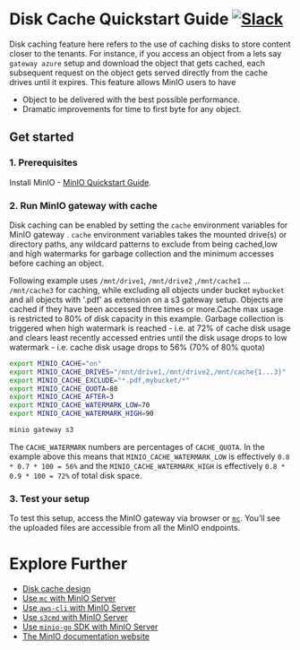 # Disk Cache Quickstart Guide [![Slack](https://slack.min.io/slack?type=svg)](https://slack.min.io)

Disk caching feature here refers to the use of caching disks to store content closer to the tenants. For instance, if you access an object from a lets say `gateway azure` setup and download the object that gets cached, each subsequent request on the object gets served directly from the cache drives until it expires. This feature allows MinIO users to have

- Object to be delivered with the best possible performance.
- Dramatic improvements for time to first byte for any object.

## Get started

### 1. Prerequisites

Install MinIO - [MinIO Quickstart Guide](https://docs.min.io/docs/minio-quickstart-guide).

### 2. Run MinIO gateway with cache

Disk caching can be enabled by setting the `cache` environment variables for MinIO gateway . `cache` environment variables takes the mounted drive(s) or directory paths, any wildcard patterns to exclude from being cached,low and high watermarks for garbage collection and the minimum accesses before caching an object.

Following example uses `/mnt/drive1`, `/mnt/drive2` ,`/mnt/cache1` ... `/mnt/cache3` for caching, while excluding all objects under bucket `mybucket` and all objects with '.pdf' as extension on a s3 gateway setup. Objects are cached if they have been accessed three times or more.Cache max usage is restricted to 80% of disk capacity in this example. Garbage collection is triggered when high watermark is reached - i.e. at 72% of cache disk usage and clears least recently accessed entries until the disk usage drops to low watermark - i.e. cache disk usage drops to 56% (70% of 80% quota)

```bash
export MINIO_CACHE="on"
export MINIO_CACHE_DRIVES="/mnt/drive1,/mnt/drive2,/mnt/cache{1...3}"
export MINIO_CACHE_EXCLUDE="*.pdf,mybucket/*"
export MINIO_CACHE_QUOTA=80
export MINIO_CACHE_AFTER=3
export MINIO_CACHE_WATERMARK_LOW=70
export MINIO_CACHE_WATERMARK_HIGH=90

minio gateway s3
```

The `CACHE_WATERMARK` numbers are percentages of `CACHE_QUOTA`. 
In the example above this means that  `MINIO_CACHE_WATERMARK_LOW` is effectively `0.8 * 0.7 * 100 = 56%` and the `MINIO_CACHE_WATERMARK_HIGH` is effectively `0.8 * 0.9 * 100 = 72%` of total disk space.     


### 3. Test your setup

To test this setup, access the MinIO gateway via browser or [`mc`](https://docs.min.io/docs/minio-client-quickstart-guide). You’ll see the uploaded files are accessible from all the MinIO endpoints.

# Explore Further

- [Disk cache design](https://github.com/cdbarbosa/clone/blob/master/docs/disk-caching/DESIGN.md)
- [Use `mc` with MinIO Server](https://docs.min.io/docs/minio-client-quickstart-guide)
- [Use `aws-cli` with MinIO Server](https://docs.min.io/docs/aws-cli-with-minio)
- [Use `s3cmd` with MinIO Server](https://docs.min.io/docs/s3cmd-with-minio)
- [Use `minio-go` SDK with MinIO Server](https://docs.min.io/docs/golang-client-quickstart-guide)
- [The MinIO documentation website](https://docs.min.io)
